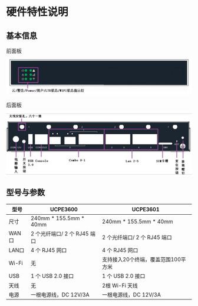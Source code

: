 # 硬件特性说明

## **基本信息**

前面板

![HardwareFeatures1](/images/HardwareFeatures1.png)

后面板

![HardwareFeatures2](/images/HardwareFeatures2.png) 

## **型号与参数**

| 型号  | UCPE3600                     | UCPE3601                            |
| ----- | ---------------------------- | ----------------------------------- |
| 尺寸  | 240mm * 155.5mm * 40mm              | 240mm * 155.5mm * 40mm                     |
| WAN口 | 2 个光纤端口/ 2 个 RJ45 端口 | 2 个光纤端口/ 2 个 RJ45 端口        |
| LAN口 | 4 个 RJ45 网口               | 4 个 RJ45 网口                      |
| Wi-Fi | 无                           | 支持接入20个终端，覆盖范围100平方米 |
| USB   | 1 个 USB 2.0 接口            | 1 个 USB 2.0 接口                   |
| 天线  | 无                           | 2根 Wi-Fi 天线                      |
| 电源  | 一根电源线，DC 12V/3A        | 一根电源线，DC 12V/3A               |

 
